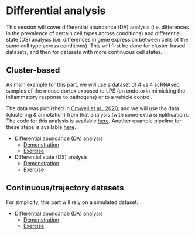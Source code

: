 # Differential analysis

This session will cover differential abundance (DA) analysis (i.e. differences 
in the prevalence of certain cell types across conditions) and differential 
state (DS) analysis (i.e. differences in gene expression between cells of the 
same cell type across conditions).
This will first be done for cluster-based datasets, and then for datasets with
more continuous cell states.

## Cluster-based 

As main example for this part, we will use a dataset of 4 vs 4 scRNAseq samples 
of the mouse cortex exposed to LPS (an endotoxin mimicking the inflammatory 
response to pathogens) or to a vehicle control.

The data was published in [Crowell et al., 2020](https://doi.org/10.1038/s41467-020-19894-4),
and we will use the data (clustering & annotation) from that analysis (with some
extra simplification). The code for this analysis is available
[here](http://htmlpreview.github.io/?https://github.com/HelenaLC/muscat-comparison/blob/master/LPS/docs/index.html).
Another example pipeline for these steps is available 
[here](https://github.com/sta426hs2021/material/blob/main/week13-13dec2021/workflow.Rmd).

* Differential abundance (DA) analysis
  - [Demonstration](DA_clusterBased_demo.Rmd)
  - [Exercise](DA_exercise.Rmd)
* Differential state (DS) analysis
  - [Demonstration](DS_clusterBased_demo.Rmd)
  - [Exercise](DS_exercise.Rmd)

## Continuous/trajectory datasets

For simplicity, this part will rely on a simulated dataset.

* Differential abundance (DA) analysis
  - [Demonstration](DA_continuum_demo.Rmd)
  - [Exercise](DA_continuum_exercise.Rmd)
